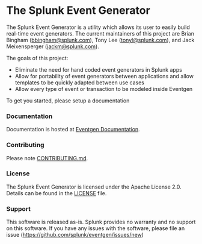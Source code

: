 # The Splunk Event Generator

The Splunk Event Generator is a utility which allows its user to easily build real-time event generators.
The current maintainers of this project are Brian Bingham (bbingham@splunk.com), Tony Lee (tonyl@splunk.com), and Jack Meixensperger (jackm@splunk.com).

The goals of this project:

* Eliminate the need for hand coded event generators in Splunk apps
* Allow for portability of event generators between applications and allow templates to be quickly adapted between use cases
* Allow every type of event or transaction to be modeled inside Eventgen

To get you started, please setup a documentation

### Documentation

Documentation is hosted at [Eventgen Documentation](http://splunk.github.io/eventgen/).

### Contributing

Please note [CONTRIBUTING.md](CONTRIBUTING.md).

### License

The Splunk Event Generator is licensed under the Apache License 2.0. Details can be found in the [LICENSE](LICENSE) file.

### Support

This software is released as-is. Splunk provides no warranty and no support on this software.
If you have any issues with the software, please file an issue (https://github.com/splunk/eventgen/issues/new)

